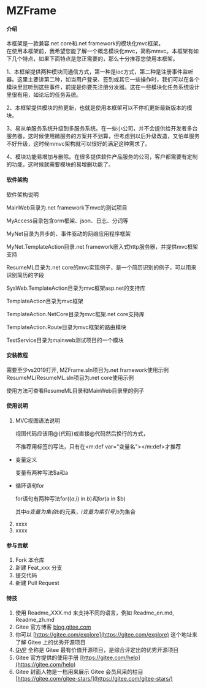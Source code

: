 # MZFrame

#### 介绍
本框架是一款兼容.net core和.net framework的模块化mvc框架。  
在使用本框架前，我希望您能了解一个概念模块化mvc，简称mmvc。本框架有如下几个特点，如果下面特点是您正需要的，那么十分推荐您使用本框架。  

1、本框架提供两种模块间通信方式，第一种是ioc方式，第二种是注册事件监听器。这里主要讲第二种，如当用户登录、签到或其它一些操作时，我们可以在各个模块里监听到这些事件，前提是你要先注册分发器。这在一些模块化任务系统设计里很有用，如论坛的任务系统。  

2、本框架提供模块的热更新，也就是使用本框架可以不停机更新最新版本的模块。  

3、易从单服务系统升级到多服务系统。在一些小公司，并不会提供给开发者多台服务器，这时候使用微服务的方案并不划算，但考虑到以后升级改造，又怕单服务不好升级，这时候mmvc架构就可以很好的满足这种需求了。  

4、模块功能易增加与删除。在很多提供软件产品服务的公司，客户都需要有定制的功能，这时候就需要模块的易增删功能了。  


#### 软件架构
软件架构说明

MainWeb目录为.net framework下mvc的测试项目

MyAccess目录包含orm框架、json、日志、分词等

MyNet目录为异步的、事件驱动的网络应用程序框架

MyNet.TemplateAction目录.net framework嵌入式http服务器，并提供mvc框架支持

ResumeML目录为.net core的mvc实现例子，是一个简历识别的例子，可以用来识别简历的字段

SysWeb.TemplateAction目录为mvc框架asp.net的支持库

TemplateAction目录为mvc框架

TemplateAction.NetCore目录为mvc框架.net core支持库

TemplateAction.Route目录为mvc框架的路由模块

TestService目录为mainweb测试项目的一个模块



#### 安装教程
需要至少vs2019打开,
MZFrame.sln项目为.net framework使用示例
ResumeML/ResumeML.sln项目为.net core使用示例

使用方法可查看ResumeML目录和MainWeb目录里的例子

#### 使用说明

1.  MVC视图语法说明

    视图代码应该用@{代码}或直接@代码然后换行的方式，

    不推荐用标签<loop></loop>的写法，只有在<m:def var="变量名"></m:def>才推荐

- 变量定义

    变量有两种写法$a和a
    
- 循环语句for

    for语句有两种写法for(($a,$i) in $b)和for($a in $b)

    其中$a变量为集合$b的元素，$i变量为索引号,$b为集合
    
    
2.  xxxx
3.  xxxx

#### 参与贡献

1.  Fork 本仓库
2.  新建 Feat_xxx 分支
3.  提交代码
4.  新建 Pull Request


#### 特技

1.  使用 Readme\_XXX.md 来支持不同的语言，例如 Readme\_en.md, Readme\_zh.md
2.  Gitee 官方博客 [blog.gitee.com](https://blog.gitee.com)
3.  你可以 [https://gitee.com/explore](https://gitee.com/explore) 这个地址来了解 Gitee 上的优秀开源项目
4.  [GVP](https://gitee.com/gvp) 全称是 Gitee 最有价值开源项目，是综合评定出的优秀开源项目
5.  Gitee 官方提供的使用手册 [https://gitee.com/help](https://gitee.com/help)
6.  Gitee 封面人物是一档用来展示 Gitee 会员风采的栏目 [https://gitee.com/gitee-stars/](https://gitee.com/gitee-stars/)

